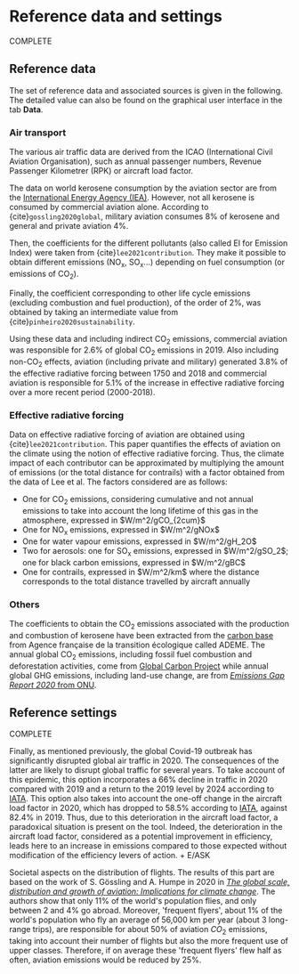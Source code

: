 # Reference data and settings

COMPLETE

## Reference data

The set of reference data and associated sources is given in the following. The detailed value can also be found on 
the graphical user interface in the tab <b>Data</b>.

### Air transport

The various air traffic data are derived from the ICAO (International Civil Aviation Organisation), such as annual 
passenger numbers, Revenue Passenger Kilometrer (RPK) or aircraft load factor. 
    
The data on world kerosene consumption by the aviation sector are from the 
<a href="https://www.iea.org/sankey/#?c=World&s=Final%20consumption" target="_blank">International Energy Agency (IEA)</a>. 
However, not all kerosene is consumed by commercial aviation alone. According to {cite}`gossling2020global`, 
military aviation consumes 8% of kerosene and general and private aviation 4%. 
    
Then, the coefficients for the different pollutants (also called EI for Emission Index) were taken from 
{cite}`lee2021contribution`. They make it possible to obtain different emissions (NO<sub>x</sub>, SO<sub>x</sub>...) 
depending on fuel consumption (or emissions of CO<sub>2</sub>). 
    
Finally, the coefficient corresponding to other life cycle emissions (excluding combustion and fuel production), 
of the order of 2%, was obtained by taking an intermediate value from {cite}`pinheiro2020sustainability`.

Using these data and including indirect CO<sub>2</sub> emissions, commercial aviation was responsible for 2.6% of 
global CO<sub>2</sub> emissions in 2019. Also including non-CO<sub>2</sub> effects, aviation (including private and 
military) generated 3.8% of the effective radiative forcing between 1750 and 2018 and commercial aviation is 
responsible for 5.1% of the increase in effective radiative forcing over a more recent period (2000-2018).
    

### Effective radiative forcing

Data on effective radiative forcing of aviation are obtained using {cite}`lee2021contribution`.
This paper quantifies the effects of aviation on the climate using the notion of effective radiative forcing. Thus, 
the climate impact of each contributor can be approximated by multiplying the amount of emissions (or the total 
distance for contrails) with a factor obtained from the data of Lee et al. The factors considered are as follows:
<ul>
<li>One for CO<sub>2</sub> emissions, considering cumulative and not annual emissions to take into account the long lifetime of this gas in the atmosphere, expressed in $W/m^2/gCO_{2cum}$</li>
<li>One for NO<sub>x</sub> emissions, expressed in $W/m^2/gNOx$</li>
<li>One for water vapour emissions, expressed in $W/m^2/gH_2O$</li>
<li>Two for aerosols: one for SO<sub>x</sub> emissions, expressed in $W/m^2/gSO_2$; one for black carbon emissions, expressed in $W/m^2/gBC$</li>
<li>One for contrails, expressed in $W/m^2/km$ where the distance corresponds to the total distance travelled by aircraft annually</li>
</ul>

### Others

The coefficients to obtain the CO<sub>2</sub> emissions associated with the production and combustion of kerosene 
have been extracted from the <a href="https://www.bilans-ges.ademe.fr/docutheque/docs/%5BBase%20Carbone%5D%20Documentation%20g%C3%A9n%C3%A9rale%20v11.5.pdf" target="_blank">carbon base</a>
from Agence française de la transition écologique called ADEME. The annual global CO<sub>2</sub> emissions, including 
fossil fuel combustion and deforestation activities, come from <a href="https://www.globalcarbonproject.org/" target="_blank">Global Carbon Project</a>
while annual global GHG emissions, including land-use change, are from <a href="https://www.globalcarbonproject.org/" target="_blank">*Emissions Gap Report 2020* from ONU</a>.


## Reference settings

COMPLETE

Finally, as mentioned previously, the global Covid-19 outbreak has significantly disrupted global air traffic in 2020. 
The consequences of the latter are likely to disrupt global traffic for several years. To take account of this 
epidemic, this option incorporates a 66% decline in traffic in 2020 compared with 2019 and a return to the 2019 level 
by 2024 according to 
<a href="https://www.iata.org/contentassets/6dfc19c3fdce4c9c8d5f1565c472b53f/2020-09-29-02-fr.pdf" target="_blank">IATA</a>. 
This option also takes into account the one-off change in the aircraft load factor in 2020, which has dropped to 
58.5% according to 
<a href="https://www.iata.org/contentassets/6dfc19c3fdce4c9c8d5f1565c472b53f/2020-09-29-02-fr.pdf" target="_blank">IATA</a>, 
against 82.4% in 2019. Thus, due to this deterioration in the aircraft load factor, a paradoxical situation is present 
on the tool. Indeed, the deterioration in the aircraft load factor, considered as a potential improvement in 
efficiency, leads here to an increase in emissions compared to those expected without modification of the 
efficiency levers of action. + E/ASK

Societal aspects on the distribution of flights. The results of this part are based on the work of S. Gössling and 
A. Humpe in 2020 in 
<a href="https://www.sciencedirect.com/science/article/pii/S0959378020307779" target="_blank">*The global scale, distribution and growth of aviation: Implications for climate change*</a>. 
The authors show that only 11% of the world's population flies, and only between 2 and 4% go abroad. Moreover, 
'frequent flyers', about 1% of the world's population who fly an average of 56,000 km per year (about 3 
long-range trips), are responsible for about 50% of aviation $CO_2$ emissions, taking into account their number of 
flights but also the more frequent use of upper classes. Therefore, if on average these 'frequent flyers' flew half 
as often, aviation emissions would be reduced by 25%.
    
